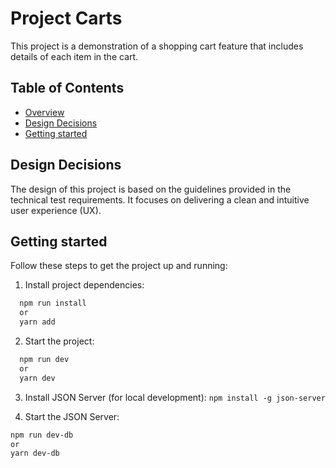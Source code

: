 # Project Carts

This project is a demonstration of a shopping cart feature that includes details of each item in the cart.

## Table of Contents

- [Overview](#overview)
- [Design Decisions](#design-decisions)
- [Getting started](#gettin-started)

## Design Decisions

The design of this project is based on the guidelines provided in the technical test requirements. It focuses on delivering a clean and intuitive user experience (UX).

## Getting started

Follow these steps to get the project up and running:

1. Install project dependencies:

```bash
  npm run install
  or
  yarn add
```

2. Start the project:

```bash
  npm run dev
  or
  yarn dev
```

3. Install JSON Server (for local development):
   `npm install -g json-server`

4. Start the JSON Server:

```bash
npm run dev-db
or
yarn dev-db
```
